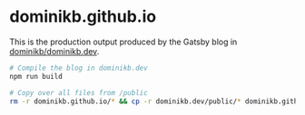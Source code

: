 # dominikb.github.io

This is the production output produced by the Gatsby blog in [dominikb/dominikb.dev](https://github.com/dominikb/dominikb.dev).

```sh
# Compile the blog in dominikb.dev
npm run build

# Copy over all files from /public
rm -r dominikb.github.io/* && cp -r dominikb.dev/public/* dominikb.github.io
```